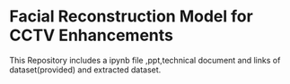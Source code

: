 # Facial Reconstruction Model for CCTV Enhancements
This Repository includes a ipynb file ,ppt,technical document and links of dataset(provided) and extracted dataset.
